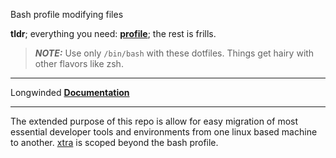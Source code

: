 Bash profile modifying files

**tldr**; everything you need: **[profile](./profile)**; the rest is frills.


> **_NOTE:_** Use only `/bin/bash` with these dotfiles. Things get hairy with other flavors like zsh.

---

Longwinded **[Documentation](./README-LONG.md)**

---

The extended purpose of this repo is allow for easy migration of most essential developer tools and environments from one linux based machine to another. [xtra](./xtra) is scoped beyond the bash profile.



